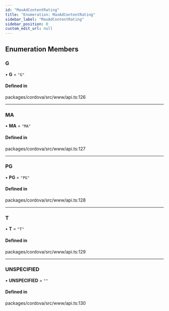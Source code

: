 ```yaml
---
id: "MaxAdContentRating"
title: "Enumeration: MaxAdContentRating"
sidebar_label: "MaxAdContentRating"
sidebar_position: 0
custom_edit_url: null
---
```


## Enumeration Members

### G

• **G** = ``"G"``

#### Defined in

packages/cordova/src/www/api.ts:126

___

### MA

• **MA** = ``"MA"``

#### Defined in

packages/cordova/src/www/api.ts:127

___

### PG

• **PG** = ``"PG"``

#### Defined in

packages/cordova/src/www/api.ts:128

___

### T

• **T** = ``"T"``

#### Defined in

packages/cordova/src/www/api.ts:129

___

### UNSPECIFIED

• **UNSPECIFIED** = ``""``

#### Defined in

packages/cordova/src/www/api.ts:130
